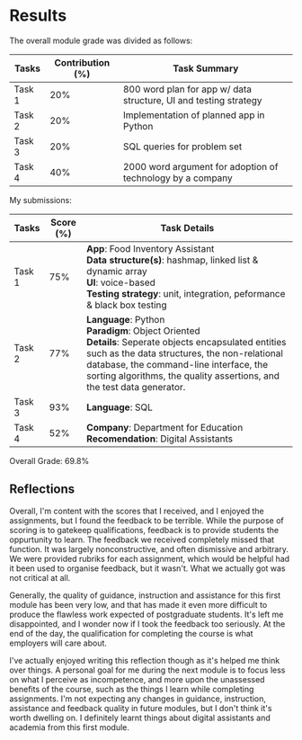 # Results

The overall module grade was divided as follows:

| Tasks  | Contribution (%) | Task Summary |
| ------ | ---------------- | ------------ |
| Task 1 | 20% | 800 word plan for app w/ data structure, UI and testing strategy |
| Task 2 | 20% | Implementation of planned app in Python |
| Task 3 | 20% | SQL queries for problem set |
| Task 4 | 40% | 2000 word argument for adoption of technology by a company |

My submissions:

| Tasks  | Score (%) | Task Details |
| ------ | --------- | ------------ |
| Task 1 | 75% | **App**: Food Inventory Assistant <br> **Data structure(s)**: hashmap, linked list & dynamic array <br> **UI**: voice-based <br> **Testing strategy**: unit, integration, peformance & black box testing  |
| Task 2 | 77% | **Language**: Python <br> **Paradigm**: Object Oriented <br> **Details**: Seperate objects encapsulated entities such as the data structures, the non-relational database, the command-line interface, the sorting algorithms, the quality assertions, and the test data generator.
| Task 3 | 93% | **Language**: SQL |
| Task 4 | 52% | **Company**: Department for Education <br> **Recomendation**: Digital Assistants|

Overall Grade: 69.8%

## Reflections

Overall, I'm content with the scores that I received, and I enjoyed the assignments, but I found the feedback to be terrible. While the purpose of scoring is to gatekeep qualifications, feedback is to provide students the oppurtunity to learn. The feedback we received completely missed that function. It was largely nonconstructive, and often dismissive and arbitrary. We were provided rubriks for each assignment, which would be helpful had it been used to organise feedback, but it wasn't. What we actually got was not critical at all.

Generally, the quality of guidance, instruction and assistance for this first module has been very low, and that has made it even more difficult to produce the flawless work expected of postgraduate students. It's left me disappointed, and I wonder now if I took the feedback too seriously. At the end of the day, the qualification for completing the course is what employers will care about.

I've actually enjoyed writing this reflection though as it's helped me think over things. A personal goal for me during the next module is to focus less on what I perceive as incompetence, and more upon the unassessed benefits of the course, such as the things I learn while completing assignments. I'm not expecting any changes in guidance, instruction, assistance and feedback quality in future modules, but I don't think it's worth dwelling on. I definitely learnt things about digital assistants and academia from this first module.